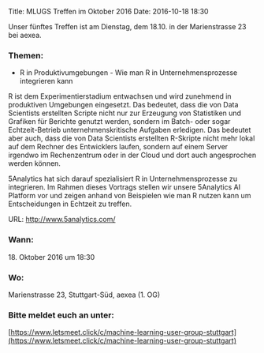 Title: MLUGS Treffen im Oktober 2016
Date: 2016-10-18 18:30

Unser fünftes Treffen ist am Dienstag, dem 18.10. in der Marienstrasse 23 bei aexea.

### Themen:

- R in Produktivumgebungen - Wie man R in Unternehmensprozesse integrieren kann

R ist dem Experimentierstadium entwachsen und wird zunehmend in produktiven Umgebungen eingesetzt. Das bedeutet, dass die von Data Scientists erstellten Scripte nicht nur zur Erzeugung von Statistiken und Grafiken für Berichte genutzt werden, sondern im Batch- oder sogar Echtzeit-Betrieb unternehmenskritische Aufgaben erledigen. Das bedeutet aber auch, dass die von Data Scientists erstellten R-Skripte nicht mehr lokal auf dem Rechner des Entwicklers laufen, sondern auf einem Server irgendwo im Rechenzentrum oder in der Cloud und dort auch angesprochen werden können. 

5Analytics hat sich darauf spezialisiert R in Unternehmensprozesse zu integrieren. Im Rahmen dieses Vortrags stellen wir unsere 5Analytics AI Platform vor und zeigen anhand von Beispielen wie man R nutzen kann um Entscheidungen in Echtzeit zu treffen. 

URL: http://www.5analytics.com/

### Wann:

<p>18. Oktober 2016 um 18:30</p>  

### Wo:

Marienstrasse 23, Stuttgart-Süd, aexea (1. OG)

### Bitte meldet euch an unter:
[https://www.letsmeet.click/c/machine-learning-user-group-stuttgart](https://www.letsmeet.click/c/machine-learning-user-group-stuttgart)
